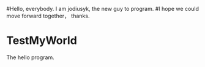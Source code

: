 #Hello, everybody. I am jodiusyk, the new guy to program.
#I hope we could move forward together， thanks.
# TestMyWorld
The hello program.
